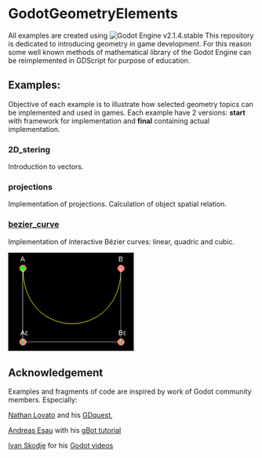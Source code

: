 # GodotGeometryElements
All examples are created using ![Godot Engine](https://github.com/godotengine/godot) v2.1.4.stable
This repository is dedicated to introducing geometry in game development. For this reason some well known methods of mathematical library of the Godot Engine can be reimplemented in GDScript for purpose of education.

## Examples:
Objective of each example is to illustrate how selected geometry topics can be implemented and used in games.
Each example have 2 versions: <b>start</b> with framework for implementation and <b> final</b> containing actual implementation.   

### 2D_stering
Introduction to vectors.

### projections
Implementation of projections. Calculation of object spatial relation.

### [bezier_curve ](/final/bezier_curve)
Implementation of interactive Bézier curves: linear, quadric and cubic.

![bezier](/assets/examples_animations/bezier.gif)

## Acknowledgement
Examples and fragments of code are inspired by work of Godot community members. Especially:

[Nathan Lovato](https://github.com/NathanLovato) and his [GDquest](http://gdquest.com/), 

[Andreas Esau](https://github.com/ndee85) with his [gBot tutorial](https://www.youtube.com/watch?v=WU6MqaodFyw&list=PLPI26-KXCXpBtZGRJizz0cvU88nXB-G14)

[Ivan Skodje](https://github.com/ivanskodje) for his [Godot videos](https://www.youtube.com/channel/UCBHuFCVtZ9vVPkL2VxVHU8A)
